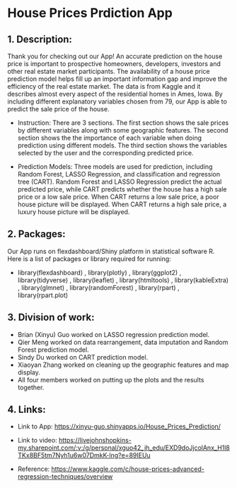 # House Prices Prdiction App

## 1. Description:
Thank you for checking out our App! An accurate prediction on the house price is important to prospective homeowners, developers, investors and other real estate market participants. The availability of a house price prediction model helps fill up an important information gap and improve the efficiency of the real estate market. The data is from Kaggle and it describes almost every aspect of the residential homes in Ames, Iowa. By including different explanatory variables chosen from 79, our App is able to predict the sale price of the house. 

+ Instruction: There are 3 sections. The first section shows the sale prices by different variables along with some geographic features. The second section shows the the importance of each variable when doing prediction using different models. The third section shows the variables selected by the user and the corresponding predicted price.

+ Prediction Models: Three models are used for prediction, including Random Forest, LASSO Regression, and classification and regression tree (CART). Random Forest and LASSO Regression predict the actual predicted price, while CART predicts whether the house has a high sale price or a low sale price. When CART returns a low sale price, a poor house picture will be displayed. When CART returns a high sale price, a luxury house picture will be displayed.

## 2. Packages:

Our App runs on flexdashboard/Shiny platform in statistical software R. Here is a list of packages or library required for running:

+ library(flexdashboard)
, library(plotly)
, library(ggplot2)
, library(tidyverse)
, library(leaflet)
, library(htmltools)
, library(kableExtra)
, library(glmnet)
, library(randomForest)
, library(rpart)
, library(rpart.plot)

## 3. Division of work:

+ Brian (Xinyu) Guo worked on LASSO regression prediction model.
+ Qier Meng worked on data rearrangement, data imputation and Random Forest prediction model.
+ Sindy Du worked on CART prediction model.
+ Xiaoyan Zhang worked on cleaning up the geographic features and map display.
+ All four members worked on putting up the plots and the results together.

## 4. Links:

+ Link to App: https://xinyu-guo.shinyapps.io/House_Prices_Prediction/

+ Link to video: https://livejohnshopkins-my.sharepoint.com/:v:/g/personal/xguo42_jh_edu/EXD9doJjcolAnx_H1l8TKx8BF5tm7Nyh1u6w07DmkK-lng?e=89IEUu

+ Reference:
https://www.kaggle.com/c/house-prices-advanced-regression-techniques/overview

